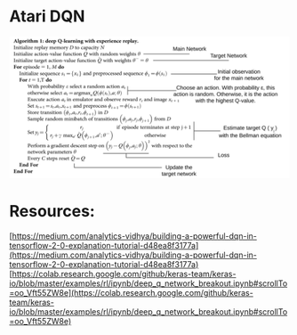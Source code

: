 # Atari DQN

![img](docs/dqn.png)

# Resources:
[https://medium.com/analytics-vidhya/building-a-powerful-dqn-in-tensorflow-2-0-explanation-tutorial-d48ea8f3177a](https://medium.com/analytics-vidhya/building-a-powerful-dqn-in-tensorflow-2-0-explanation-tutorial-d48ea8f3177a)
[https://colab.research.google.com/github/keras-team/keras-io/blob/master/examples/rl/ipynb/deep_q_network_breakout.ipynb#scrollTo=oo_Vft55ZW8e](https://colab.research.google.com/github/keras-team/keras-io/blob/master/examples/rl/ipynb/deep_q_network_breakout.ipynb#scrollTo=oo_Vft55ZW8e)